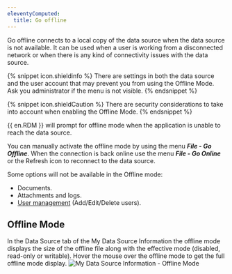 ```yaml
---
eleventyComputed:
  title: Go offline
---
```

Go offline connects to a local copy of the data source when the data source is not available. It can be used when a user is working from a disconnected network or when there is any kind of connectivity issues with the data source.

{% snippet icon.shieldinfo %}
There are settings in both the data source and the user account that may prevent you from using the Offline Mode. Ask you administrator if the menu is not visible.
{% endsnippet %}

{% snippet icon.shieldCaution %}
There are security considerations to take into account when enabling the Offline Mode.
{% endsnippet %}

{{ en.RDM }} will prompt for offline mode when the application is unable to reach the data source.

You can manually activate the offline mode by using the menu ***File - Go Offline***. When the connection is back online use the menu ***File - Go Online*** or the Refresh icon to reconnect to the data source.

Some options will not be available in the Offline mode:

* Documents.
* Attachments and logs.
* [User management](/rdm/mac/commands/administration/user-management/) (Add/Edit/Delete users).

## Offline Mode

In the Data Source tab of the My Data Source Information the offline mode displays the size of the offline file along with the effective mode (disabled, read-only or writable). Hover the mouse over the offline mode to get the full offline mode display.
![My Data Source Information - Offline Mode](https://cdnweb.devolutions.net/docs/docs_en_rdm_mac_clip10303.png)
